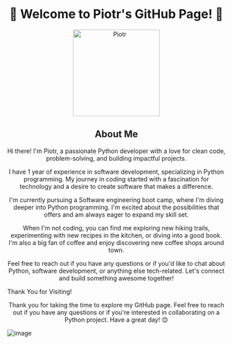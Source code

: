 <h1 align="center">👋 Welcome to Piotr's GitHub Page! 👋</h1>

<p align="center">
  <img src="https://github.com/peterpan993.png" alt="Piotr" width="200">
</p>


<h2 align="center">About Me</h2>

<p align="center">Hi there! I'm Piotr, a passionate Python developer with a love for clean code, problem-solving, and building impactful projects.</p>

<p align="center">I have 1 year of experience in software development, specializing in Python programming. My journey in coding started with a fascination for technology and a desire to create software that makes a difference.</p>

<p align="center">I'm currently pursuing a Software engineering boot camp, where I'm diving deeper into Python programming. I'm excited about the possibilities that offers and am always eager to expand my skill set.</p>

<p align="center">When I'm not coding, you can find me exploring new hiking trails, experimenting with new recipes in the kitchen, or diving into a good book. I'm also a big fan of coffee and enjoy discovering new coffee shops around town.</p>

<p align="center">Feel free to reach out if you have any questions or if you'd like to chat about Python, software development, or anything else tech-related. Let's connect and build something awesome together!</p>


Thank You for Visiting!</h2>

<p align="center">Thank you for taking the time to explore my GitHub page. Feel free to reach out if you have any questions or if you're interested in collaborating on a Python project. Have a great day! 😊</p>


![image](https://github.com/PeterPan993/PeterPan993/assets/153871003/3a087c1a-c15d-4104-bbe4-3d0cf7a96848)
